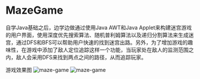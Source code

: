 # MazeGame
自学Java基础之后，边学边做通过使用Java AWT和Java Applet来构建迷宫游戏的用户界面，使用深度优先搜索算法、随机普利姆算法以及递归分割算法来生成迷宫，通过DFS和BFS可以帮助用户快速的找到迷宫出路。另外，为了增加游戏的趣味性，在游戏中添加了敌人定位追踪这样一个功能，当玩家处在敌人的监测范围之内，敌人会采用DFS来找到两点之间的路径，从而追踪玩家。

游戏效果图
![maze-game](https://github.com/ruruozhenhao/MazeGame/blob/master/media/mazegame1.JPG)
![maze-game](https://github.com/ruruozhenhao/MazeGame/blob/master/media/mazegame2.JPG)
